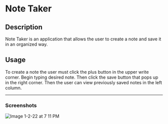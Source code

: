 # Note Taker

## Description

Note Taker is an application that allows the user to create a note and save it in an organized way.

## Usage

To create a note the user must click the plus button in the upper write corner. Begin typing desired note. Then click the save button that pops up in the right corner. Then the user can view previously saved notes in the left column.

---

### Screenshots
![Image 1-2-22 at 7 11 PM](https://user-images.githubusercontent.com/89621944/147892924-21e8f283-4257-418c-a8cc-c09387df67a4.jpg)
